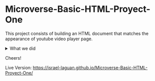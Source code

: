 # Microverse-Basic-HTML-Proyect-One
This project consists of building an HTML document that matches the appearance of youtube video player page.

 <details>
  <summary>What we did</summary>
  <ul>
      <li>
        Searched for similar images and videos as the example provided or the actual Youtube site 
        to meet the central point of the project: embed images and videos. When a diference 
        appeared we referred to the example.
      </li>
      <li>
        Used branches to organize our git commits.
      </li>
      <li>
        We used BEM naming conventions for better visibility than regular semantic HTML. 
      </li>
      <li>
        We used Sass to organize our css' folder structure.
      </li>
      <li>
        We populated the sidebar using Javascript.
      </li>
      <li>
        HTML validated with the tool suggested.
      </li>
      <li>
        Lastly we worked the suggestions made to us by the reviewers.
      </li>
  </ul>
  <p>We think that the project portrays really interesting techniques and good use of basic web tools.</p>
</details> 

Cheers!


Live Version: https://israel-laguan.github.io/Microverse-Basic-HTML-Proyect-One/
